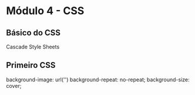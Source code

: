 # Módulo 4 - CSS

## Básico do CSS
Cascade Style Sheets

## Primeiro CSS
background-image: url('')
background-repeat: no-repeat;
background-size: cover;